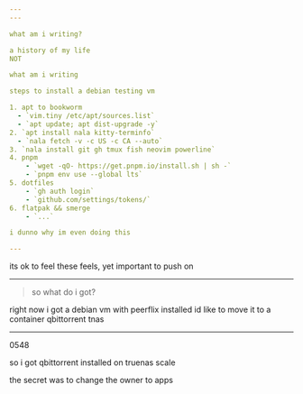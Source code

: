 ```yaml
---
---

what am i writing?

a history of my life
NOT

what am i writing

steps to install a debian testing vm

1. apt to bookworm
  - `vim.tiny /etc/apt/sources.list`
  - `apt update; apt dist-upgrade -y`
2. `apt install nala kitty-terminfo`
  - `nala fetch -v -c US -c CA --auto`
3. `nala install git gh tmux fish neovim powerline`
4. pnpm
	- `wget -qO- https://get.pnpm.io/install.sh | sh -`
	- `pnpm env use --global lts`
5. dotfiles
	- `gh auth login`
	- `github.com/settings/tokens/`
6. flatpak && smerge 
	- `...`

i dunno why im even doing this 

---
```


its ok to feel these feels, yet important to push on

---

> so what do i got?

right now i got a debian vm with peerflix installed
id like to move it
	to a container
	qbittorrent
	tnas 

---
0548

so i got qbittorrent installed on truenas scale

the secret was to change the owner to apps






























